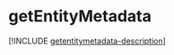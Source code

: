# getEntityMetadata

[!INCLUDE [getentitymetadata-description](includes/getentitymetadata-description.md)]